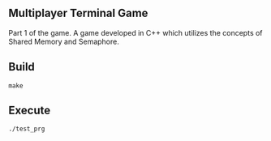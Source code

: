 ## Multiplayer Terminal Game
  
  Part 1 of the game.
  A game developed in C++ which utilizes the concepts of Shared Memory and Semaphore. 
  
## Build

  `make`
  
## Execute

  `./test_prg`

